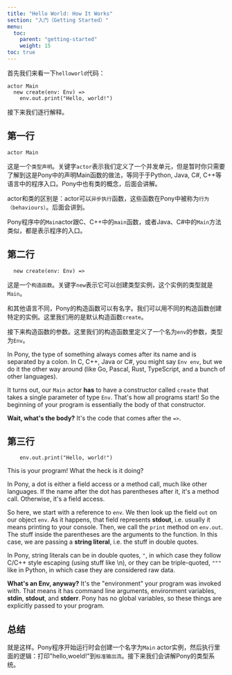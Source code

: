 ```yaml
---
title: "Hello World: How It Works"
section: "入门（Getting Started）"
menu:
  toc:
    parent: "getting-started"
    weight: 15
toc: true
---
```

<!-- Let's look at our `helloworld` code again: -->
首先我们来看一下`helloworld`代码：

```pony
actor Main
  new create(env: Env) =>
    env.out.print("Hello, world!")
```

<!-- Let's go through that line by line. -->
接下来我们逐行解释。

<!-- ## Line 1 -->
## 第一行

```pony
actor Main
```

<!-- This is a __type declaration__. The keyword `actor` means we are going to define an actor, which is a bit like a class in Python, Java, C#, C++, etc. Pony has classes too, which we'll see later. -->
这是一个`类型声明`。关键字`actor`表示我们定义了一个并发单元，但是暂时你只需要了解到这是Pony中的声明Main函数的做法，等同于于Python, Java, C#, C++等语言中的程序入口。Pony中也有类的概念，后面会讲解。

<!-- The difference between an actor and a class is that an actor can have __asynchronous__ methods, called __behaviours__. We'll talk more about that later. -->
actor和类的区别是：actor可以`异步执行`函数，这些函数在Pony中被称为`行为（behaviours）`。后面会讲到。

<!-- A Pony program has to have a `Main` actor. It's kind of like the `main` function in C or C++, or the `main` method in Java, or the `Main` method in C#. It's where the action starts. -->
Pony程序中的`Main`actor跟C、C++中的`main`函数，或者Java、C#中的`Main`方法类似，都是表示程序的入口。

<!-- ## Line 2 -->
## 第二行

```pony
  new create(env: Env) =>
```

<!-- This is a __constructor__. The keyword `new` means it's a function that creates a new instance of the type. In this case, it creates a new __Main__. -->
这是一个`构造函数`。关键字`new`表示它可以创建类型实例，这个实例的类型就是`Main`。

<!-- Unlike other languages, constructors in Pony have names. That means there can be more than one way to construct an instance of a type. In this case, the name of the constructor is `create`. -->
和其他语言不同，Pony的构造函数可以有名字。我们可以用不同的构造函数创建特定的实例。这里我们用的是默认构造函数`create`。

<!-- The parameters of a function come next. In this case, our constructor has a single parameter called `env` that is of the type `Env`. -->
接下来构造函数的参数。这里我们的构造函数里定义了一个名为`env`的参数，类型为`Env`。

In Pony, the type of something always comes after its name and is separated by a colon. In C, C++, Java or C#, you might say `Env env`, but we do it the other way around (like Go, Pascal, Rust, TypeScript, and a bunch of other languages).

It turns out, our `Main` actor __has__ to have a constructor called `create` that takes a single parameter of type `Env`. That's how all programs start! So the beginning of your program is essentially the body of that constructor.

__Wait, what's the body?__ It's the code that comes after the `=>`.

<!-- ## Line 3 -->
## 第三行

```pony
    env.out.print("Hello, world!")
```

This is your program! What the heck is it doing?

In Pony, a dot is either a field access or a method call, much like other languages. If the name after the dot has parentheses after it, it's a method call. Otherwise, it's a field access.

So here, we start with a reference to `env`. We then look up the field `out` on our object `env`. As it happens, that field represents __stdout__, i.e. usually it means printing to your console. Then, we call the `print` method on `env.out`. The stuff inside the parentheses are the arguments to the function. In this case, we are passing a __string literal__, i.e. the stuff in double quotes.

In Pony, string literals can be in double quotes, `"`, in which case they follow C/C++ style escaping (using stuff like \n), or they can be triple-quoted, `"""` like in Python, in which case they are considered raw data.

__What's an Env, anyway?__ It's the "environment" your program was invoked with. That means it has command line arguments, environment variables, __stdin__, __stdout__, and __stderr__. Pony has no global variables, so these things are explicitly passed to your program.

<!-- ## That's it! -->
## 总结

<!-- Really, that's it. The program begins by creating a `Main` actor, and in the constructor, we print "Hello, world!" to __stdout__. Next, we'll start diving into the Pony type system. -->
就是这样。Pony程序开始运行时会创建一个名字为`Main` actor实例，然后执行里面的逻辑：打印"hello,woeld!"到`标准输出流`。接下来我们会讲解Pony的类型系统。
